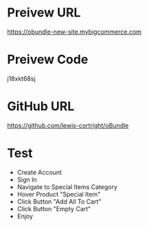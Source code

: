 # Preivew URL
https://obundle-new-site.mybigcommerce.com

# Preivew Code
j18xkt68sj

# GitHub URL
https://github.com/lewis-cortright/oBundle
# Test
- Create Account
- Sign In  
- Navigate to Special Items Category
- Hover Product "Special Item"
- Click Button "Add All To Cart"
- Click Button "Empty Cart"
- Enjoy 
